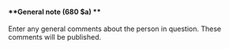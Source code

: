 #### **General note (680 $a) **
Enter any general comments about the person in question. These comments will be published.  